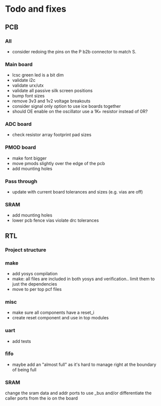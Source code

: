 # Todo and fixes

## PCB

### All

- consider redoing the pins on the P b2b connector to match S.

### Main board

- lcsc green led is a bit dim
- validate i2c
- validate urx/utx
- validate all passive silk screen positions
- bump font sizes
- remove 3v3 and 1v2 voltage breakouts
- consider signal only option to use ice boards together
- should OE enable on the oscillator use a 1K+ resistor instead of 0R?

### ADC board

- check resistor array footprint pad sizes

### PMOD board

- make font bigger
- move pmods slightly over the edge of the pcb
- add mounting holes

### Pass through

- update with current board tolerances and sizes (e.g. vias are off)

### SRAM

- add mounting holes
- lower pcb fence vias violate drc tolerances

## RTL

### Project structure

### make

- add yosys compilation
- make: all files are included in both yosys and verification.. limit them to just
  the dependencies
- move to per top pcf files

### misc

- make sure all components have a reset_i
- create reset component and use in top modules

### uart

- add tests

### fifo

- maybe add an "almost full" as it's hard to manage right
  at the boundary of being full

### SRAM

change the sram data and addr ports to use _bus and/or differentiate the caller ports from the
io on the board
